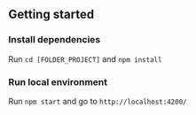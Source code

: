 ## Getting started

### Install dependencies

Run `cd [FOLDER_PROJECT]`
and `npm install`

### Run local environment

Run `npm start`
and go to `http://localhost:4200/`
